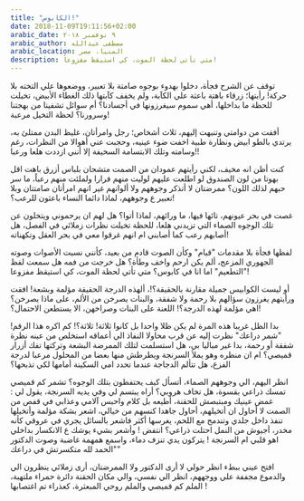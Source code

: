 ```yaml
---
title: "الكابوس!"
date: 2018-11-09T19:11:56+02:00
arabic_date: ٩ نوفمبر ٢٠١٨
arabic_author: مصطفى عبدالله
arabic_location: المنيا، مصر
description: متي تأتي لحظة الموت، كي استيقظ مفزوعاً!
---
```



توقف عن الشرح فجأة، دخلوا بهدوء بوجوه صامتة بلا تعبير، ووضعوها علي التخته بلا حركة! رأيتها؛ زرقاء باهتة باعثة علي الكآبة، ولم يخفف كآبتها ذلك الغطاء الأبيض، تخيلت للحظة ما بداخلها، أهي سموم سيغرزونها في أجسادنا؟ أم سوائل تشفينا من بهجتنا وسرورنا؟ لحظة التخيل مرعبة!

أفقت من دوامتي وتنبهت إليهم، ثلاث أشخاص؛ رجل وامرأتان، غليظ البدن ممتلئ به، يرتدي بالطو ابيض ونظارة طبية اخفت ضوء عينيه، وحجبت عني أهوالا من النظرات، رغم وسامته وتلك الابتسامة السخيفة إلا أنني ازددت هلعا ورعبا!!

كنت أظن انه مخيف، لكني رأيتهم عمودان من الصمت متشحان بلباس أزرق باهت اقل بهوتا من لون الصندوق لو اطلعت عليهم لوليت منهم فرارا ولملئت منهم رعباً، ما سر حبهم لذلك اللون؟
ممرضتان لا أتذكر وجوههم ولا ألوانهم غير انهم امرأتان صامتتان وبلا تعبير ع وجوههم، لماذا دائما النساء باعثون للرعب؟!

غصت في بحر عيونهم، تائها فيها، ما ورائهم، لماذا أتوا؟ هل لهم ان يرحموني ويتخلون عن تلك الوجوه الصماء التي تزيدني هلعا، للحظة تخيلت نظرات زملائي في الفصل، هل أصابهم رعب كما أصابني ام انهم غرقوا معي في بحر العقل وتكهناته!

لفظها فجأة بلا مقدمات "قيام" وكأن الصوت قادم من بعيد، كأنني نسيت الأصوات وصوته الجهوري المزعج، ألم يكن ارحم واخف وطأة؟ هل خرجت من فمه هل سمعت لفظ "التطعيم" اما انا في كابوس؟ متي تأتي لحظة الموت، كي استيقظ مفزوعا!

أو ليست الكوابيس جميلة مقارنة بالحقيقة؟!، ألهذه الدرجة الحقيقة مؤلمة وبشعة! افقت ورأيتهم يغرزون سؤالهم بلا رحمة ولا شفقة، والبنات يصرخن من الألم، على ماذا يصرخن؟ اهي مؤلمة لهذه الدرجة؟! اللعنة على البنات وصراخهن، الا يستطعن الاحتمال؟!

بدا الظل غريبا هذه المرة لم يكن ظلا واحدا بل كانوا ثلاثة!  ثلاثة؟! كم اكره هذا الرقم! "شمر دراعك" نظرت إليه عن قرب محاولا النفاذ الي أعماقه استخلص من عينه نظرة شفقة أو رحمة، بدا غير مباليا بي، هل استسلمت لتلك الممرضة البشعة وتركتها تفك أزرار قميصي؟ ام ان منظره وهو يملأ السرنجة ويطرطش منها بعضا من المحلول مرعبا لدرجة الفزع، هل تتألم الدجاجة عندما تحدد امي السكينة أمامها لكي تذبحها؟

انظر اليهم، الي وجوههم الصماء، أتسأل كيف يحتفظون بتلك الوجوه؟ تشمر كم قميصي تمسك ذراعي بقسوة، هل تخاف هروبي؟ أراه يبتسم لي وفي يديه السرنجة، يقول لي : غمض عينيك ومبتبصش للحقنة، أطيعه بل كلام واحبس آلامي وعذابي في قفص من الصمت لا أحاول ان أتخيلهم، أحاول جاهدا كنسهم من خيالي، اشعر بشكة مؤلمة وأتخيلها تنفذ داخل جلدي وتندمج مع اللحم، يغرسها أكثر فاشعر بالسائل يجري في عروقي كأنه مخدر، أجيوش من النمل احتلت ذراعي؟ انتفض ! وأشعر بشيء يوشك ع الانكسار بداخلي اهو قلبي ام السرنجة ! يتركون يدي تنزف دماء، واسمع همهمة غاضبة وصوت الدكتور "الحمد لله متكسرتش في دراعك"

افتح عيني ببطء انظر حولي لا أرى الدكتور ولا الممرضتان، أرى زملائي ينظرون الي والدموع مجففة علي ووجههم، انظر الي نفسي، والي مكان الحقنة دائرة حمراء ملتهبة، الملم كم قميصي والملم روحي المبعثرة، كعذراء تم اغتصابها !

